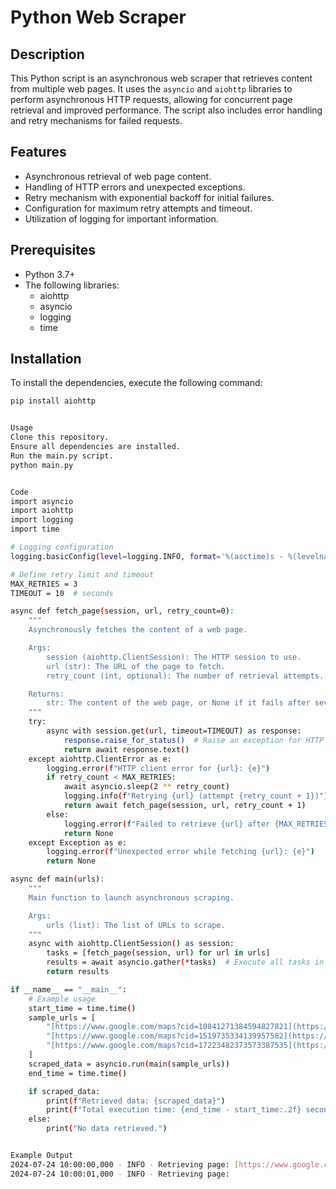 # Python Web Scraper

## Description

This Python script is an asynchronous web scraper that retrieves content from multiple web pages. It uses the `asyncio` and `aiohttp` libraries to perform asynchronous HTTP requests, allowing for concurrent page retrieval and improved performance. The script also includes error handling and retry mechanisms for failed requests.

## Features

* Asynchronous retrieval of web page content.
* Handling of HTTP errors and unexpected exceptions.
* Retry mechanism with exponential backoff for initial failures.
* Configuration for maximum retry attempts and timeout.
* Utilization of logging for important information.

## Prerequisites

* Python 3.7+
* The following libraries:
    * aiohttp
    * asyncio
    * logging
    * time

## Installation

To install the dependencies, execute the following command:

```bash
pip install aiohttp


Usage
Clone this repository.
Ensure all dependencies are installed.
Run the main.py script.
python main.py


Code
import asyncio
import aiohttp
import logging
import time

# Logging configuration
logging.basicConfig(level=logging.INFO, format='%(asctime)s - %(levelname)s - %(message)s')

# Define retry limit and timeout
MAX_RETRIES = 3
TIMEOUT = 10  # seconds

async def fetch_page(session, url, retry_count=0):
    """
    Asynchronously fetches the content of a web page.

    Args:
        session (aiohttp.ClientSession): The HTTP session to use.
        url (str): The URL of the page to fetch.
        retry_count (int, optional): The number of retrieval attempts. Defaults to 0.

    Returns:
        str: The content of the web page, or None if it fails after several attempts.
    """
    try:
        async with session.get(url, timeout=TIMEOUT) as response:
            response.raise_for_status()  # Raise an exception for HTTP error codes
            return await response.text()
    except aiohttp.ClientError as e:
        logging.error(f"HTTP client error for {url}: {e}")
        if retry_count < MAX_RETRIES:
            await asyncio.sleep(2 ** retry_count)
            logging.info(f"Retrying {url} (attempt {retry_count + 1})")
            return await fetch_page(session, url, retry_count + 1)
        else:
            logging.error(f"Failed to retrieve {url} after {MAX_RETRIES} attempts")
            return None
    except Exception as e:
        logging.error(f"Unexpected error while fetching {url}: {e}")
        return None

async def main(urls):
    """
    Main function to launch asynchronous scraping.

    Args:
        urls (list): The list of URLs to scrape.
    """
    async with aiohttp.ClientSession() as session:
        tasks = [fetch_page(session, url) for url in urls]
        results = await asyncio.gather(*tasks)  # Execute all tasks in parallel
        return results

if __name__ == "__main__":
    # Example usage
    start_time = time.time()
    sample_urls = [
        "[https://www.google.com/maps?cid=10841271384594827821](https://www.google.com/maps?cid=10841271384594827821)",
        "[https://www.google.com/maps?cid=1519735334139957582](https://www.google.com/maps?cid=1519735334139957582)",
        "[https://www.google.com/maps?cid=17223482373573387535](https://www.google.com/maps?cid=17223482373573387535)",
    ]
    scraped_data = asyncio.run(main(sample_urls))
    end_time = time.time()

    if scraped_data:
        print(f"Retrieved data: {scraped_data}")
        print(f"Total execution time: {end_time - start_time:.2f} seconds")
    else:
        print("No data retrieved.")


Example Output
2024-07-24 10:00:00,000 - INFO - Retrieving page: [https://www.google.com/maps?cid=10841271384594827821](https://www.google.com/maps?cid=10841271384594827821)
2024-07-24 10:00:01,000 - INFO - Retrieving page:
